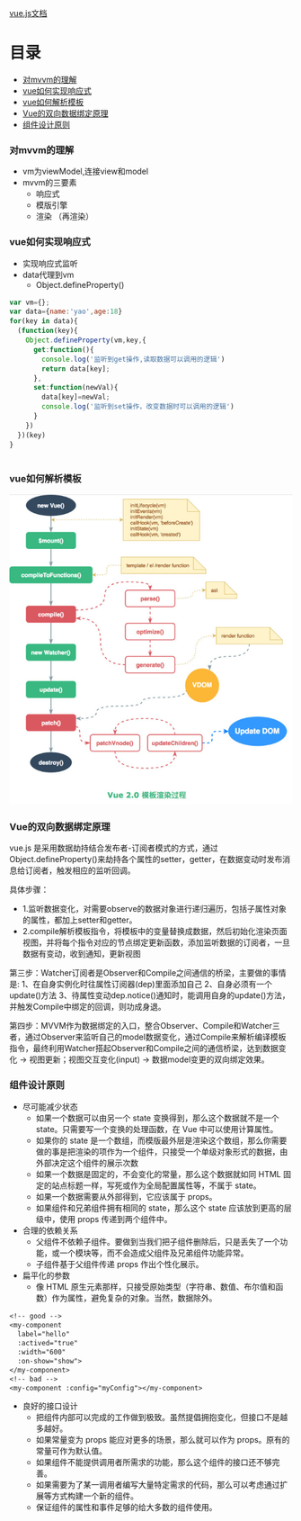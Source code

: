 [vue.js文档](https://cn.vuejs.org/)
# 目录
- [对mvvm的理解](#对mvvm的理解)
- [vue如何实现响应式](#vue如何实现响应式)
- [vue如何解析模板](#vue如何解析模板)
- [Vue的双向数据绑定原理](#Vue的双向数据绑定原理)
- [组件设计原则](#组件设计原则)

### 对mvvm的理解
- vm为viewModel,连接view和model
- mvvm的三要素
  - 响应式
  - 模版引擎
  - 渲染 （再渲染）

### vue如何实现响应式
- 实现响应式监听
- data代理到vm
  - Object.defineProperty()
```js
var vm={};
var data={name:'yao',age:18}
for(key in data){
  (function(key){
    Object.defineProperty(vm,key,{
      get:function(){
        console.log('监听到get操作,读取数据可以调用的逻辑')
        return data[key];
      },
      set:function(newVal){
        data[key]=newVal;
        console.log('监听到set操作，改变数据时可以调用的逻辑')
      }
    })
  })(key)
}
            
```

### vue如何解析模板

![compile](./images/compile.jpg)

### Vue的双向数据绑定原理

  vue.js 是采用数据劫持结合发布者-订阅者模式的方式，通过Object.defineProperty()来劫持各个属性的setter，getter，在数据变动时发布消息给订阅者，触发相应的监听回调。

具体步骤：

- 1.监听数据变化，对需要observe的数据对象进行递归遍历，包括子属性对象的属性，都加上setter和getter。
- 2.compile解析模板指令，将模板中的变量替换成数据，然后初始化渲染页面视图，并将每个指令对应的节点绑定更新函数，添加监听数据的订阅者，一旦数据有变动，收到通知，更新视图

第三步：Watcher订阅者是Observer和Compile之间通信的桥梁，主要做的事情是:
1、在自身实例化时往属性订阅器(dep)里面添加自己
2、自身必须有一个update()方法
3、待属性变动dep.notice()通知时，能调用自身的update()方法，并触发Compile中绑定的回调，则功成身退。

第四步：MVVM作为数据绑定的入口，整合Observer、Compile和Watcher三者，通过Observer来监听自己的model数据变化，通过Compile来解析编译模板指令，最终利用Watcher搭起Observer和Compile之间的通信桥梁，达到数据变化 -> 视图更新；视图交互变化(input) -> 数据model变更的双向绑定效果。

### 组件设计原则
- 尽可能减少状态
  - 如果一个数据可以由另一个 state 变换得到，那么这个数据就不是一个 state。只需要写一个变换的处理函数，在 Vue 中可以使用计算属性。
  - 如果你的 state 是一个数组，而模版最外层是渲染这个数组，那么你需要做的事是把渲染的项作为一个组件，只接受一个单级对象形式的数据，由外部决定这个组件的展示次数
  - 如果一个数据是固定的，不会变化的常量，那么这个数据就如同 HTML 固定的站点标题一样，写死或作为全局配置属性等，不属于 state。
  - 如果一个数据需要从外部得到，它应该属于 props。
  - 如果组件和兄弟组件拥有相同的 state，那么这个 state 应该放到更高的层级中，使用 props 传递到两个组件中。
- 合理的依赖关系
  - 父组件不依赖子组件。要做到当我们把子组件删除后，只是丢失了一个功能，或一个模块等，而不会造成父组件及兄弟组件功能异常。
  - 子组件基于父组件传递 props 作出个性化展示。
- 扁平化的参数
  - 像 HTML 原生元素那样，只接受原始类型（字符串、数值、布尔值和函数）作为属性，避免复杂的对象。当然，数据除外。
```vue
<!-- good -->
<my-component
  label="hello"
  :actived="true"
  :width="600"
  :on-show="show">
</my-component>
<!-- bad -->
<my-component :config="myConfig"></my-component>
```
- 良好的接口设计
  - 把组件内部可以完成的工作做到极致。虽然提倡拥抱变化，但接口不是越多越好。
  - 如果常量变为 props 能应对更多的场景，那么就可以作为 props。原有的常量可作为默认值。
  - 如果组件不能提供调用者所需求的功能，那么这个组件的接口还不够完善。
  - 如果需要为了某一调用者编写大量特定需求的代码，那么可以考虑通过扩展等方式构建一个新的组件。
  - 保证组件的属性和事件足够的给大多数的组件使用。
 

